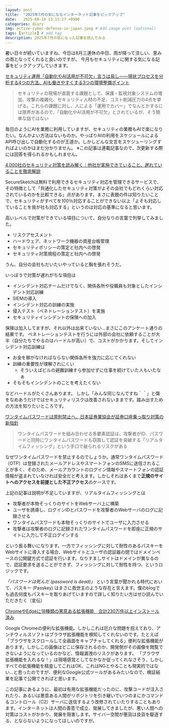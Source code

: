 ```yaml
---
layout: post
title:  "2025年7月の気になるインターネット記事をピックアップ"
date:   2025-08-10 13:15:27 +0900
categories: diary
img: active-cyber-defense-in-japan.jpeg # Add image post (optional)
tags: [article] # add tag
description: 2025年7月の気になった記事を読んでみる
---
```


暑い日々が続いていますね、今日は8月三連休の中日、雨が降って涼しい、恵みの雨となってくれると良いのですが。
今月もセキュリティに関する気になる記事をピックアップしていきます。

[セキュリティ運用「自動化やAI活用が不可欠」言うは易し――現状プロセスを分析する4つの方法、AIも働きやすくする3つの環境整備ポイント](https://atmarkit.itmedia.co.jp/ait/articles/2507/08/news023.html)

> セキュリティの現場が直面する課題として、保護・監視対象システムの増加、攻撃の複雑化、セキュリティ人材の不足、コスト削減圧力の4点を挙げる。これらの課題に対し、人による「運用でカバー」でなんとかするには限界があるので、「自動化やAI活用が不可欠」とされているが、そう簡単な話ではない

毎日のようにAIを業務に利用していますが、セキュリティの業務もAIで楽になりたい。なんかよい方法はないものか。やっぱりAIの利用をスケジュールによるAPI呼び出しで自動化するのが王道か。しかしどんな文言をスケジューリングすればよいのかはまだ分かりません。
※この記事は連載記事なので、次更新する際には回答を得られるかもしれません。

[4,000社のセキュリティ対策を読み解く｜他社が実施できていること、遅れていることを徹底解説](https://www.nri-secure.co.jp/blog/security-measures-of-other-companies)

SecureSketchは無料で利用できるセキュリティ対応を管理できるサービスで、その特徴として「共通化したセキュリティ対策がよその会社でもどれくらい対応されているのかを比較できる」点があります。まさに表題の件は知りたいことで、セキュリティがすべてを100％対応することができない以上「よそも対応していることを我が社も対応する」というのは対応の基準になると思います。

高いレベルで対策ができている項目について、自分なりの言葉で列挙してみました。
- リスクアセスメント
- ハードウェア、ネットワーク機器の資産台帳管理
- セキュリティポリシーの策定と社内への啓発
- セキュリティ対策規程の策定と社内への啓発

うん、自分の会社もだいたいやっていると胸を張れそうだ。

いっぽうで対策が遅れがちな項目は

- インシデント対応チームだけでなく、関係各所や役職員も対象としたインシデント対応訓練
- SIEMの導入
- インシデント対応の訓練の実施
- 侵入テスト（ペネトレーションテスト）を実施
- セキュリティインシデントの保険への加入

保険は加入してますが、それ以外は出来ていない…まさにこのアンケート通りの結果です。
ペネトレーションテストを行うには外部の会社に依頼することが大半（自分たちでやるのはハードルが高い）で、コストがかかります。そしてインシデント対応訓練は

- お金を稼がなければならない関係各所を強力に応じてくれない
- 訓練の重要性が理解されにくい
    - そういえばビルの避難訓練すら参加せずに仕事を続けていた人もいたなぁ
- そもそもインシデントのことを考えたくない

などハードルがたくさんあります。
しかし「みんな同じなんですね＾＾」と傷をなめあうだけではセキュリティリスクは改善されないままです。踏み出すための方法を知りたいところです。

[ワンタイムパスワードは原則禁止へ、日本証券業協会が証券口座乗っ取り対策の新指針](https://xtech.nikkei.com/atcl/nxt/column/18/00001/10906/)

> ワンタイムパスワードを組み合わせる多要素認証は、攻撃者がID、パスワードと同時にワンタイムパスワードも窃取して認証を突破する「リアルタイムフィッシング」という手口で破られるリスクがある

なぜワンタイムパスワードを禁止するのでしょうか。通常ワンタイムパスワード（OTP）は登録されたメールアドレスやスマートフォンのSMSに送信されることが多く、そのため、メールアカウントのログイン情報やスマートフォンの認証情報が盗まれていなければ安全だと考えます。しかしそれはあくまで**正規のサイトへのアクセスを前提とした不正アクセス**のケースです。

上記の記事は説明が不足していますが、リアルタイムフィッシングとは

- 攻撃者が本物そっくりのサイトをWebサーバ上に構築
- ユーザを誘導し、ログインIDとパスワードを攻撃者のWebサーバのログに記録させる
- ワンタイムパスワードも本物そっくりのサイトでユーザに入力させる
- 攻撃者は攻撃者のログに記録されたワンタイムパスワードを即座に正規のサイトに入力して不正ログインする

という振る舞いになります。一方でフィッシングに対して耐性のあるパスキーをWebサイトに導入する場合、Webサイトとユーザの認証器の間ではドメインベースの公開鍵方式で認証を行います。なりすましサイトはドメインが異なるので、認証要求を送ることができず、フィッシングに対して耐性を持つ、というロジックです。

*「パスワードは死んだ (password is dead)」* という言葉が聞かれる時代において、パスキー (Passkey) はまさに救世主のような存在と言えます。僕のblogでも過去何度もパスキーを取りあげていますので詳しく知りたい方はぜひ読んでいただきたく（宣伝）


[ChromeやEdgeに18種類の悪意ある拡張機能　合計230万件以上インストール済み](https://www.itmedia.co.jp/enterprise/articles/2507/10/news033.html)

Google Chromeの便利な拡張機能。しかしこれは厄介な問題を抱えており、アンチウィルスソフトはブラウザ拡張機能を検知してくれないのです。たとえば「ブラウザをスクロールして全画面をキャプチャしてくれる」便利な拡張機能があります。しかしこの画像はどこに保存されるのか、開発側がその画像を閲覧できないようになっているのかなど、情報漏洩のリスクがあります。
「ブラウザ拡張機能を入れるな！」は現場感覚としてなかなか従ってくれなさそう、しかしすべての拡張機能を精査してこれはOK、これはNGとやることも現実的ではない…と思ったのですが、便利なGoogle公式ツールがあるみたいなので、検証結果を記事で公開できればと思います。

この記事にあるように、最初は有用な拡張機能だったのに、攻撃コードが注入されたり、あるいは悪意ある人間がリポジトリを引き継いでいつのまにかコマンド＆コントロール（C2）サーバに送信するよう改修されていたりすることもあります。インターネットは人間の善意で成立、発展してきましたが、悪い人間への対策はコストがかかり、発展を阻害します。サイバー空間が悪貨は良貨を駆逐する、とならないようになってほしいのですが。
